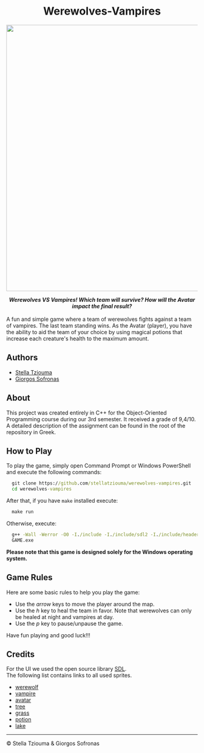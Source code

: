 <h1 align="center">Werewolves-Vampires</h1>

<p align="center">
    <img src="res/game.gif" width=700>
</p>

<center><b><i>Werewolves VS Vampires! Which team will survive? How will the Avatar impact the final result?</i></b></center><br>
A fun and simple game where a team of werewolves fights against a team of vampires. The last team standing wins. As the Avatar (player), you have the ability to aid the team of your choice by using magical potions that increase each creature's health to the maximum amount.

## Authors
- [Stella Tziouma](https://github.com/stellatziouma)
- [Giorgos Sofronas](https://github.com/gsofron)

## About
This project was created entirely in C++ for the Object-Oriented Programming course during our 3rd semester. It received a grade of 9,4/10. A detailed description of the assignment can be found in the root of the repository in Greek.

## How to Play
To play the game, simply open Command Prompt or Windows PowerShell and execute the following commands:
```cmd
  git clone https://github.com/stellatziouma/werewolves-vampires.git
  cd werewolves-vampires
```
After that, if you have `make` installed execute:
```cmd
  make run
```
Otherwise, execute:
```cmd
  g++ -Wall -Werror -O0 -I./include -I./include/sdl2 -I./include/headers -Llib -o GAME ./src/*.cpp -lmingw32 -lSDL2main -lSDL2 -lSDL2_image -lSDL2_ttf
  GAME.exe
```
**Please note that this game is designed solely for the Windows operating system.**

## Game Rules
Here are some basic rules to help you play the game:
- Use the *arrow* keys to move the player around the map.
- Use the *h* key to heal the team in favor. Note that werewolves can only be healed at night and vampires at day.
- Use the *p* key to pause/unpause the game.

Have fun playing and good luck!!!

## Credits
For the UI we used the open source library [SDL](https://www.libsdl.org/).<br>
The following list contains links to all used sprites.
- [werewolf](https://opengameart.org/content/werewolf-lpc)
- [vampire](https://opengameart.org/content/vampires-rework)
- [avatar](https://opengameart.org/content/universal-lpc-sprite-male-01)
- [tree](https://opengameart.org/content/pine-tree-tiles)
- [grass](https://opengameart.org/content/2d-modified-dark-forest-tileset)
- [potion](https://opengameart.org/content/potion-bottles)
- [lake](https://craftpix.net/freebies/free-top-down-military-boats-pixel-art/)

---
 © Stella Tziouma & Giorgos Sofronas
